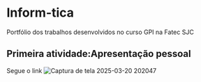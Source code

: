 # Inform-tica
Portfólio dos trabalhos desenvolvidos no curso GPI na Fatec SJC
## Primeira atividade:Apresentação pessoal
Segue o link
![Captura de tela 2025-03-20 202047](https://github.com/user-attachments/assets/43f06994-c9a7-4419-8d92-372b25d03fb4)
